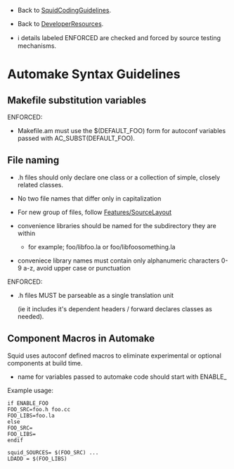   - Back to
    [SquidCodingGuidelines](/SquidCodingGuidelines#).

  - Back to
    [DeveloperResources](/DeveloperResources#).

<!-- end list -->

  - ℹ️
    details labeled ENFORCED are checked and forced by source testing
    mechanisms.

# Automake Syntax Guidelines

## Makefile substitution variables

ENFORCED:

  - Makefile.am must use the $(DEFAULT\_FOO) form for autoconf variables
    passed with AC\_SUBST(DEFAULT\_FOO).

## File naming

  - .h files should only declare one class or a collection of simple,
    closely related classes.

  - No two file names that differ only in capitalization

  - For new group of files, follow
    [Features/SourceLayout](/Features/SourceLayout#)

  - convenience libraries should be named for the subdirectory they are
    within
    
      - for example; foo/libfoo.la or foo/libfoosomething.la

  - conveniece library names must contain only alphanumeric characters
    0-9 a-z, avoid upper case or punctuation

ENFORCED:

  - .h files MUST be parseable as a single translation unit
    
    (ie it includes it's dependent headers / forward declares classes as
    needed).

## Component Macros in Automake

Squid uses autoconf defined macros to eliminate experimental or optional
components at build time.

  - name for variables passed to automake code should start with
    ENABLE\_

Example usage:

    if ENABLE_FOO
    FOO_SRC=foo.h foo.cc
    FOO_LIBS=foo.la
    else
    FOO_SRC=
    FOO_LIBS=
    endif
    
    squid_SOURCES= $(FOO_SRC) ...
    LDADD = $(FOO_LIBS)

